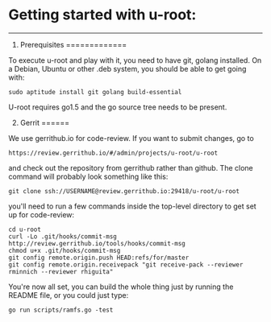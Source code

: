 #  Getting started with u-root:
---

1. Prerequisites
=============

To execute u-root and play with it, you need to have git, golang installed. 
On a Debian, Ubuntu or other .deb system, you should be able to get going with:

	sudo aptitude install git golang build-essential


U-root requires go1.5 and the go source tree needs to be present.


2. Gerrit
======

We use gerrithub.io for code-review. If you want to submit changes, go to

	https://review.gerrithub.io/#/admin/projects/u-root/u-root

and check out the repository from gerrithub rather than github. The clone
command will probably look something like this:

	git clone ssh://USERNAME@review.gerrithub.io:29418/u-root/u-root

you'll need to run a few commands inside the top-level directory to get set
up for code-review:

	cd u-root
	curl -Lo .git/hooks/commit-msg http://review.gerrithub.io/tools/hooks/commit-msg
	chmod u+x .git/hooks/commit-msg
	git config remote.origin.push HEAD:refs/for/master
	git config remote.origin.receivepack "git receive-pack --reviewer rminnich --reviewer rhiguita"

You're now all set, you can build the whole thing just by running the README file, or you could just type:

	go run scripts/ramfs.go -test


	
